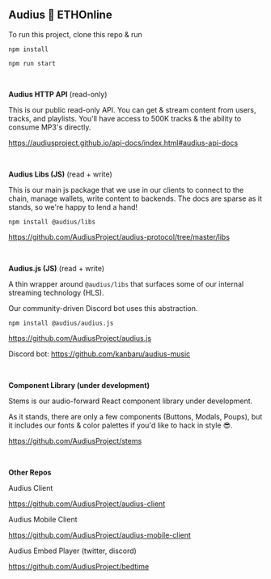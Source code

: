 ## Audius 🤝 ETHOnline

To run this project, clone this repo & run

`npm install`

`npm run start`

<br />

**Audius HTTP API**
(read-only)

This is our public read-only API. You can get & stream content from users, tracks, and playlists. You'll have access to 500K tracks & the ability to consume MP3's directly.

https://audiusproject.github.io/api-docs/index.html#audius-api-docs


<br />

**Audius Libs (JS)**
(read + write)

This is our main js package that we use in our clients to connect to the chain, manage wallets, write content to backends. The docs are sparse as it stands, so we're happy to lend a hand!

`npm install @audius/libs`

https://github.com/AudiusProject/audius-protocol/tree/master/libs

<br />

**Audius.js (JS)**
(read + write)

A thin wrapper around `@audius/libs` that surfaces some of our internal streaming technology (HLS).

Our community-driven Discord bot uses this abstraction.

`npm install @audius/audius.js`

https://github.com/AudiusProject/audius.js

Discord bot: https://github.com/kanbaru/audius-music

<br />

**Component Library (under development)**

Stems is our audio-forward React component library under development.

As it stands, there are only a few components (Buttons, Modals, Poups), but it includes our fonts & color palettes if you'd like to hack in style 😎.

https://github.com/AudiusProject/stems

<br />

**Other Repos**

Audius Client

https://github.com/AudiusProject/audius-client

Audius Mobile Client

https://github.com/AudiusProject/audius-mobile-client

Audius Embed Player (twitter, discord)

https://github.com/AudiusProject/bedtime
